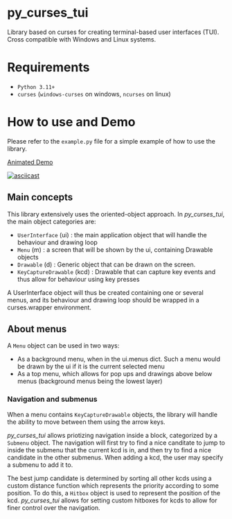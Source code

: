 # py_curses_tui

Library based on curses for creating terminal-based user interfaces (TUI). Cross compatible with Windows and Linux systems.

# Requirements

- `Python 3.11+`
- `curses` (`windows-curses` on windows, `ncurses` on linux)

# How to use and Demo

Please refer to the `example.py` file for a simple example of how to use the library.

[Animated Demo](https://asciinema.org/a/9U9XxahlhAz84xSAxg4PI2o1r)

[![asciicast](https://asciinema.org/a/9U9XxahlhAz84xSAxg4PI2o1r.svg)](https://asciinema.org/a/9U9XxahlhAz84xSAxg4PI2o1r)


## Main concepts

This library extensively uses the oriented-object approach. In *py_curses_tui*, the main object categories are:

- `UserInterface` (ui) : the main application object that will handle the behaviour and drawing loop
- `Menu` (m) : a screen that will be shown by the ui, containing Drawable objects
- `Drawable` (d) : Generic object that can be drawn on the screen.
- `KeyCaptureDrawable` (kcd) : Drawable that can capture key events and thus allow for behaviour using key presses

A UserInterface object will thus be created containing one or several menus, and its behaviour and drawing loop should be wrapped in a curses.wrapper environment.

## About menus

A `Menu` object can be used in two ways:

- As a background menu, when in the ui.menus dict. Such a menu would be drawn by the ui if it is the current selected menu
- As a top menu, which allows for pop ups and drawings above below menus (background menus being the lowest layer)

### Navigation and submenus

When a menu contains `KeyCaptureDrawable` objects, the library will handle the ability to move between them using the arrow keys.

*py_curses_tui* allows priotizing navigation inside a block, categorized by a `Submenu` object. The navigation will first try to find a nice canditate to jump to inside the submenu that the current kcd is in, and then try to find a nice candidate in the other submenus. When adding a kcd, the user may specify a submenu to add it to.

The best jump candidate is determined by sorting all other kcds using a custom distance function which represents the priority according to some position. To do this, a `Hitbox` object is used to represent the position of the kcd. *py_curses_tui* allows for setting custom hitboxes for kcds to allow for finer control over the navigation.
